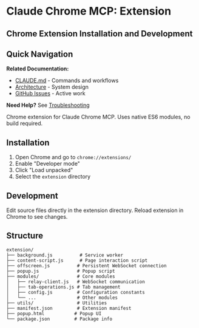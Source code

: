 # Claude Chrome MCP: Extension
## Chrome Extension Installation and Development

## Quick Navigation
**Related Documentation:**
- [CLAUDE.md](../CLAUDE.md) - Commands and workflows
- [Architecture](../docs/ARCHITECTURE.md) - System design
- [GitHub Issues](https://github.com/durapensa/claude-chrome-mcp/issues) - Active work

**Need Help?** See [Troubleshooting](../docs/TROUBLESHOOTING.md)

Chrome extension for Claude Chrome MCP. Uses native ES6 modules, no build required.

## Installation

1. Open Chrome and go to `chrome://extensions/`
2. Enable "Developer mode"
3. Click "Load unpacked"
4. Select the `extension` directory

## Development

Edit source files directly in the extension directory. Reload extension in Chrome to see changes.

## Structure

```
extension/
├── background.js          # Service worker
├── content-script.js      # Page interaction script
├── offscreen.js          # Persistent WebSocket connection
├── popup.js              # Popup script
├── modules/              # Core modules
│   ├── relay-client.js   # WebSocket communication
│   ├── tab-operations.js # Tab management
│   ├── config.js         # Configuration constants
│   └── ...               # Other modules
├── utils/                # Utilities
├── manifest.json         # Extension manifest
├── popup.html           # Popup UI
└── package.json         # Package info
```